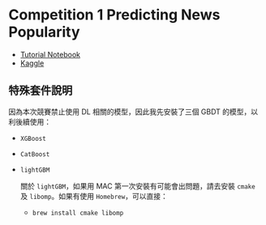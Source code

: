 # Competition 1 Predicting News Popularity

- [Tutorial Notebook](https://nthu-datalab.github.io/ml/competitions/Comp_01_Text-Feature-Engineering/01_Text_Feature_Engineering.html)
- [Kaggle](https://www.kaggle.com/competitions/2023-datalab-cup1-predicting-news-popularity)

## 特殊套件說明

因為本次競賽禁止使用 DL 相關的模型，因此我先安裝了三個 GBDT 的模型，以利後續使用：

- `XGBoost`
- `CatBoost`
- `lightGBM`

  關於 `lightGBM`，如果用 MAC 第一次安裝有可能會出問題，請去安裝 `cmake` 及 `libomp`。如果有使用 `Homebrew`，可以直接：

  - `brew install cmake libomp`
